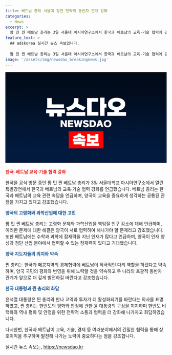 ```yaml
---
title: 베트남 총리 서울대 강연 전략적 동반자 관계 강화
categories:
  - News
excerpt: >
  팜 민 찐 베트남 총리는 3일 서울대 아시아연구소에서 한국과 베트남의 교육·기술 협력에 강한 의지를 밝혔다. 찐 총리는 양국이 교육의 중요성을 공유하고, 고령화와 인재 양성 등에서 협력할 수 있는 파트너가 될 것으로 기대함을 강조했다. 또한, 한국과 베트남 간 경제협력과 노력을 약속하며, 찐 총리는 한반도의 평화와 안정을 위한 협력을 강화해 나갈 것을 화답했다. 윤석열 대통령과 찐 총리는 통관, 교역, 투자 등에서의 협력을 강화하고 한국 기업이 베트남에 참여해 에너지 전환에 기여하기를 바랐다. (단어수: 106)
feature_text: >
  ## adskorea 실시간 뉴스 속보입니다.

  팜 민 찐 베트남 총리는 3일 서울대 아시아연구소에서 한국과 베트남의 교육·기술 협력에 강한 의지를 밝혔다. 찐 총리는 양국이 교육의 중요성을 공유하고, 고령화와 인재 양성 등에서 협력할 수 있는 파트너가 될 것으로 기대함을 강조했다. 또한, 한국과 베트남 간 경제협력과 노력을 약속하며, 찐 총리는 한반도의 평화와 안정을 위한 협력을 강화해 나갈 것을 화답했다. 윤석열 대통령과 찐 총리는 통관, 교역, 투자 등에서의 협력을 강화하고 한국 기업이 베트남에 참여해 에너지 전환에 기여하기를 바랐다. (단어수: 106)
image: '/assets/img/newsdao_breakingnews.jpg'
---
```


<p><img src="/assets/img/newsdao_breakingnews.jpg" alt="adskorea 속보" /></p>

<p><b><span style="color: #ee2323;">한국-베트남 교육·기술 협력 강화</span></b></p>

<p>한국을 공식 방문 중인 팜 민 찐 베트남 총리가 3일 서울대학교 아시아연구소에서 열린 특별강연에서 한국과 베트남의 교육·기술 협력 강화를 언급했습니다. 베트남 총리는 한국과 베트남의 교육 관련 속담을 언급하며, 양국이 교육을 중요하게 생각하는 공통된 관점을 가지고 있다고 강조했습니다.</p>

<p><b><span style="color: #1a5490;">양국의 고령화와 과학산업에 대한 고민</span></b></p>

<p>팜 민 찐 베트남 총리는 고령화 문제와 과학산업을 책임질 인구 감소에 대해 언급하며, 이러한 문제에 대한 해결은 양국이 서로 협력하여 해나가야 할 문제라고 강조했습니다. 또한 베트남에는 수학과 과학에 잠재력을 지닌 인재가 많다고 언급하며, 양국이 인재 양성과 첨단 산업 분야에서 협력할 수 있는 잠재력이 있다고 기대했습니다.</p>

<p><b><span style="color: #1a5490;">양국 지도자들의 의지와 약속</span></b></p>

<p>찐 총리는 한국과 메콩지역의 경제협력에 베트남이 적극적인 다리 역할을 하겠다고 약속하며, 양국 국민의 평화와 번영을 위해 노력할 것을 약속하고 두 나라의 포괄적 동반자 관계가 앞으로 더 깊게 발전하길 바란다고 강조했습니다.</p>

<p><b><span style="color: #1a5490;">한국 대통령과 찐 총리의 화답</span></b></p>

<p>윤석열 대통령은 찐 총리와 만나 교역과 투자가 더 활성화되기를 바란다는 의사를 표명하였고, 찐 총리는 한반도의 평화와 안정에 관한 윤 대통령의 구상을 지지하며 한반도 비핵화와 역내 평화 및 안정을 위한 전략적 소통과 협력을 더 강화해 나가자고 화답하였습니다. </p>

<p>다시한번, 한국과 베트남이 교육, 기술, 경제 등 여러분야에서의 긴밀한 협력을 통해 상호이익을 추구하며 발전해 나가는 노력이 중요하다는 점을 강조합니다.</p>
실시간 뉴스 속보는, <a href="https://newsdao.kr" rel="dofollow">https://newsdao.kr</a>


